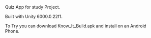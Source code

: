 Quiz App for study Project.

Built with Unity 6000.0.22f1.

To Try you can download Know_It_Build.apk and install on an Android Phone.
